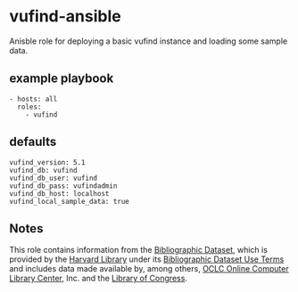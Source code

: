 # vufind-ansible
Anisble role for deploying a basic vufind instance and loading some sample data.

## example playbook
```
- hosts: all
  roles:
    - vufind
```

## defaults
```
vufind_version: 5.1
vufind_db: vufind
vufind_db_user: vufind
vufind_db_pass: vufindadmin
vufind_db_host: localhost
vufind_local_sample_data: true
```

## Notes
This role contains information from the [Bibliographic Dataset](https://library.harvard.edu/services-tools/harvard-library-apis-datasets#biblio), which is provided by the [Harvard Library](http://library.harvard.edu/) under its [Bibliographic Dataset Use Terms](https://library.harvard.edu/services-tools/harvard-library-apis-datasets#biblio-terms) and includes data made available by, among others, [OCLC Online Computer Library Center](http://www.oclc.org/), Inc. and the [Library of Congress](http://www.loc.gov/cds/).
